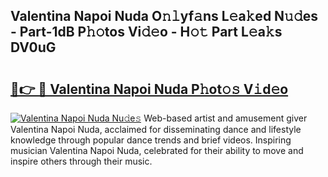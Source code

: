 ## Valentina Napoi Nuda O𝚗𝚕yf𝚊ns L𝚎a𝚔ed N𝚞𝚍es - Part-1dB P𝚑𝚘tos Vi𝚍𝚎o - H𝚘𝚝 Part L𝚎a𝚔s DV0uG

# <h2><a href="http://kf1r6o1.oniu.top/?m=Valentina+Napoi+Nuda">🔗👉 🔴 Valentina Napoi Nuda P𝚑ot𝚘𝚜 V𝚒d𝚎o</a></h2>

[![Valentina Napoi Nuda Nu𝚍e𝚜](https://i.imgur.com/0qMVB7G.gif)](http://kf1r6o1.oniu.top/?m=Valentina+Napoi+Nuda)
Web-based artist and amusement giver Valentina Napoi Nuda, acclaimed for disseminating dance and lifestyle knowledge through popular dance trends and brief videos. Inspiring musician Valentina Napoi Nuda, celebrated for their ability to move and inspire others through their music.  
